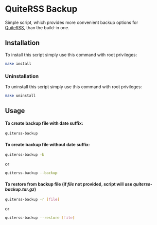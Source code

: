 # QuiteRSS Backup

Simple script, which provides more convenient backup options for
[QuiteRSS](https://quiterss.org), than the build-in one.

## Installation
To install this script simply use this command with root privileges:
```sh
make install
```

### Uninstallation
To uninstall this script simply use this command with root privileges:
```sh
make uninstall
```

## Usage
#### To create backup file with date suffix:
```sh
quiterss-backup
```
#### To create backup file without date suffix:
```sh
quiterss-backup -b
```
or
```sh
quiterss-backup --backup
```
#### To restore from backup file (if _file_ not provided, script will use _quiterss-backup.tar.gz_)
```sh
quiterss-backup -r [file]
```
or
```sh
quiterss-backup --restore [file]
```
